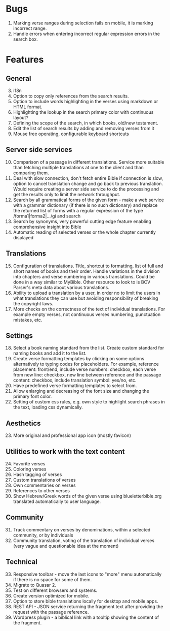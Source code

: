 # Bugs
1. Marking verse ranges during selection fails on mobile, it is marking incorrect range.
2. Handle errors when entering incorrect regular expression errors in the search box.

# Features

## General
3. i18n
1. Option to copy only references from the search results.
1. Option to include words highlighting in the verses using markdown or HTML format.
1. Highlighting the lookup in the search primary color with continuous layout?
1. Defining the scope of the search, in which books, old/new testament.
1. Edit the list of search results by adding and removing verses from it
1. Mouse free operating, configurable keyboard shortcuts

## Server side services
10. Comparison of a passage in different translations. Service more suitable than fetching multiple translations at one to the client and than comparing them.
1. Deal with slow connection, don't fetch entire Bible if connection is slow, option to cancel translation change and go back to previous translation. Would require creating a server side service to do the processing and get the results only to limit the network throughput.
1. Search by all grammatical forms of the given form - make a web service with a grammar dictionary (if there is no such dictionary) and replace the returned list of forms with a regular expression of the type /forma1|forma2|.../gi and search
1. Search by synonyms, very powerful cutting edge feature enabling comprehensive insight into Bible
1. Automatic reading of selected verses or the whole chapter currently displayed <scrip src = "https://code.responsivevoice.org/responsivevoice.js?key=q6z8KdWa"/>

## Translations
15. Configuration of translations. Title, shortcut to formatting, list of full and short names of books and their order. Handle variations in the division into chapters and verse numbering in various translations. Could be done in a way similar to MyBible. Other resource to look to is BCV Parser's meta data about various translations.
2. Ability to upload a translation by a user, in order no to limit the users in what translations they can use but avoiding responsibility of breaking the copyright laws. 
3. More checks on the correctness of the text of individual translations. For example empty verses, not continuous verses numbering, punctuation mistakes, etc. 

## Settings
18. Select a book naming standard from the list. Create custom standard for naming books and add it to the list.
2. Create verse formatting templates by clicking on some options alternatively to typing codes for placeholders. For example, reference placement: front/end, include verse numbers: checkbox, each verse from new line: checkbox, new line between reference and the passage content: checkbox, include translation symbol: yes/no, etc.
3. Have predefined verse formatting templates to select from.
3. Allow enlarging and decreasing of the font size and changing the primary font color.
4. Setting of custom css rules, e.g. own style to highlight search phrases in the text, loading css dynamically. 

## Aesthetics
23. More original and professional app icon (mostly favicon)

## Utilities to work with the text content
24. Favorite verses
2. Coloring verses
3. Hash tagging of verses
4. Custom translations of verses
5. Own commentaries on verses
6. References to other verses
7. Show Hebrew/Greek words of the given verse using blueletterbible.org translated automatically to user language.

## Community
31. Track commentary on verses by denominations, within a selected community, or by individuals
2. Community translation, voting of the translation of individual verses (very vague and questionable idea at the moment)

## Technical
33. Responsive toolbar - move the last icons to "more" menu automatically if there is no space for some of them.
2. Migrate to Quasar 2.
3. Test on different browsers and systems. 
4. Create version optimized for mobile.
4. Option to store bible translations locally for desktop and mobile apps.
5. REST API - JSON service returning the fragment text after providing the request with the passage reference.
6. Wordpress plugin - a biblical link with a tooltip showing the content of the fragment.
